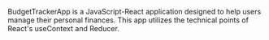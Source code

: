 BudgetTrackerApp is a JavaScript-React application designed to help users manage their personal finances. This app utilizes the technical points of React's useContext and Reducer.
